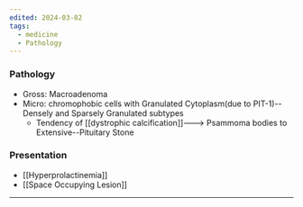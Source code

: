 ```yaml
---
edited: 2024-03-02
tags:
  - medicine
  - Pathology
---
```

### Pathology
- Gross: Macroadenoma
- Micro: chromophobic cells with Granulated Cytoplasm(due to PIT-1)--Densely and Sparsely Granulated subtypes
	- Tendency of [[dystrophic calcification]]---> Psammoma bodies to Extensive--Pituitary Stone

### Presentation
- [[Hyperprolactinemia]] 
- [[Space Occupying Lesion]] 


---
